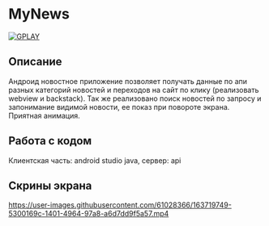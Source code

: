 # MyNews

<a href="https://play.google.com/store/apps/details?id=com.dev_marinov.a22bytetest"> ![GPLAY](https://user-images.githubusercontent.com/61028366/127751951-1b8e413b-ed07-4582-8550-d56ae601f112.png)
 >></a>
## Описание 
Андроид новостное приложение позволяет получать данные по апи разных категорий новостей и переходов на сайт по клику (реализовать webview и backstack).
Так же реализовано поиск новостей по запросу и запонимание видимой новости, ее показ при повороте экрана.
Приятная анимация. 

## Работа с кодом 
Клиентская часть: android studio java, сервер: api

## Скрины экрана 

https://user-images.githubusercontent.com/61028366/163719749-5300169c-1401-4964-97a8-a6d7dd9f5a57.mp4
